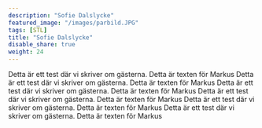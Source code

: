 ```yaml
---
description: "Sofie Dalslycke"
featured_image: "/images/parbild.JPG"
tags: [STL]
title: "Sofie Dalslycke"
disable_share: true
weight: 24
---
```


Detta är ett test där vi skriver om gästerna. Detta är texten för Markus
Detta är ett test där vi skriver om gästerna. Detta är texten för Markus
Detta är ett test där vi skriver om gästerna. Detta är texten för Markus
Detta är ett test där vi skriver om gästerna. Detta är texten för Markus
Detta är ett test där vi skriver om gästerna. Detta är texten för Markus
Detta är ett test där vi skriver om gästerna. Detta är texten för Markus